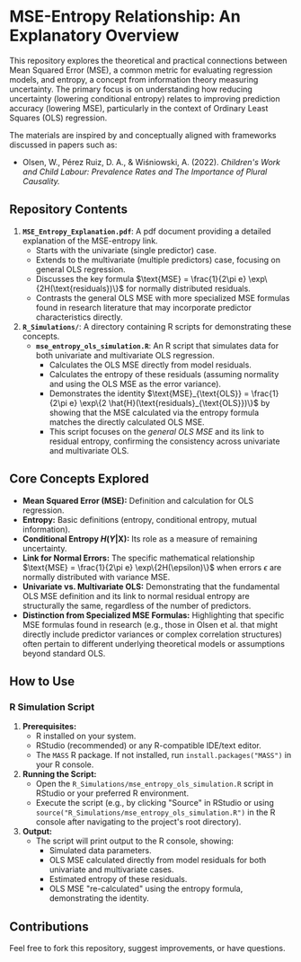 # MSE-Entropy Relationship: An Explanatory Overview

This repository explores the theoretical and practical connections between Mean Squared Error (MSE), a common metric for evaluating regression models, and entropy, a concept from information theory measuring uncertainty. The primary focus is on understanding how reducing uncertainty (lowering conditional entropy) relates to improving prediction accuracy (lowering MSE), particularly in the context of Ordinary Least Squares (OLS) regression.

The materials are inspired by and conceptually aligned with frameworks discussed in papers such as:
*   Olsen, W., Pérez Ruiz, D. A., & Wiśniowski, A. (2022). *Children's Work and Child Labour: Prevalence Rates and The Importance of Plural Causality.*  

## Repository Contents

1.  **`MSE_Entropy_Explanation.pdf`**: A pdf document providing a detailed explanation of the MSE-entropy link.
    *   Starts with the univariate (single predictor) case.
    *   Extends to the multivariate (multiple predictors) case, focusing on general OLS regression.
    *   Discusses the key formula $\text{MSE} = \frac{1}{2\pi e} \exp\{2H(\text{residuals})\}$ for normally distributed residuals.
    *   Contrasts the general OLS MSE with more specialized MSE formulas found in research literature that may incorporate predictor characteristics directly.
2.  **`R_Simulations/`**: A directory containing R scripts for demonstrating these concepts.
    *   **`mse_entropy_ols_simulation.R`**: An R script that simulates data for both univariate and multivariate OLS regression.
        *   Calculates the OLS MSE directly from model residuals.
        *   Calculates the entropy of these residuals (assuming normality and using the OLS MSE as the error variance).
        *   Demonstrates the identity $\text{MSE}_{\text{OLS}} = \frac{1}{2\pi e} \exp\{2 \hat{H}(\text{residuals}_{\text{OLS}})\}$ by showing that the MSE calculated via the entropy formula matches the directly calculated OLS MSE.
        *   This script focuses on the *general OLS MSE* and its link to residual entropy, confirming the consistency across univariate and multivariate OLS.

## Core Concepts Explored

*   **Mean Squared Error (MSE):** Definition and calculation for OLS regression.
*   **Entropy:** Basic definitions (entropy, conditional entropy, mutual information).
*   **Conditional Entropy $H(Y|\mathbf{X})$:** Its role as a measure of remaining uncertainty.
*   **Link for Normal Errors:** The specific mathematical relationship $\text{MSE} = \frac{1}{2\pi e} \exp\{2H(\epsilon)\}$ when errors $\epsilon$ are normally distributed with variance MSE.
*   **Univariate vs. Multivariate OLS:** Demonstrating that the fundamental OLS MSE definition and its link to normal residual entropy are structurally the same, regardless of the number of predictors.
*   **Distinction from Specialized MSE Formulas:** Highlighting that specific MSE formulas found in research (e.g., those in Olsen et al. that might directly include predictor variances or complex correlation structures) often pertain to different underlying theoretical models or assumptions beyond standard OLS.

## How to Use


### R Simulation Script

1.  **Prerequisites:**
    *   R installed on your system.
    *   RStudio (recommended) or any R-compatible IDE/text editor.
    *   The `MASS` R package. If not installed, run `install.packages("MASS")` in your R console.
2.  **Running the Script:**
    *   Open the `R_Simulations/mse_entropy_ols_simulation.R` script in RStudio or your preferred R environment.
    *   Execute the script (e.g., by clicking "Source" in RStudio or using `source("R_Simulations/mse_entropy_ols_simulation.R")` in the R console after navigating to the project's root directory).
3.  **Output:**
    *   The script will print output to the R console, showing:
        *   Simulated data parameters.
        *   OLS MSE calculated directly from model residuals for both univariate and multivariate cases.
        *   Estimated entropy of these residuals.
        *   OLS MSE "re-calculated" using the entropy formula, demonstrating the identity.


## Contributions

Feel free to fork this repository, suggest improvements, or have questions.
